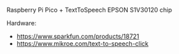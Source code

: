 Raspberry Pi Pico + TextToSpeech EPSON S1V30120 chip

Hardware:

- https://www.sparkfun.com/products/18721
- https://www.mikroe.com/text-to-speech-click
